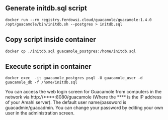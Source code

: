 ## Generate initdb.sql script
```
docker run --rm registry.ferdowsi.cloud/guacamole/guacamole:1.4.0  /opt/guacamole/bin/initdb.sh --postgres > initdb.sql
```
## Copy script inside container
```
docker cp ./initdb.sql guacamole_postgres:/home/initdb.sql
```
## Execute script in container
```
docker exec  -it guacamole_postgres psql -U guacamole_user -d guacamole_db -f /home/initdb.sql
```

You can access the web login screen for Guacamole from computers in the network via http://****:8080/guacamole (Where the **** is the IP address of your Amahi server). The default user name/password is guacadmin/guacadmin. You can change your password by editing your own user in the administration screen.
